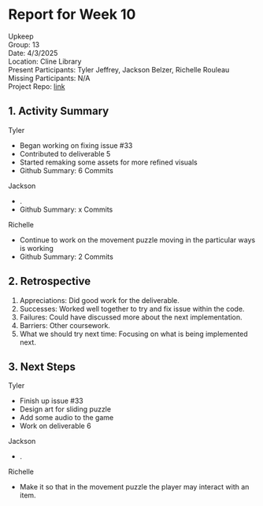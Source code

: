 # Report for Week 10 #
Upkeep <br />
Group: 13<br />
Date: 4/3/2025<br />
Location: Cline Library<br />
Present Participants: Tyler Jeffrey, Jackson Belzer, Richelle Rouleau<br />
Missing Participants: N/A<br />
Project Repo: [link](https://github.com/TJeffrey237/CS386Project.git)

## 1. Activity Summary ##
Tyler
- Began working on fixing issue #33
- Contributed to deliverable 5
- Started remaking some assets for more refined visuals
- Github Summary: 6 Commits

Jackson
- .
- Github Summary: x Commits

Richelle
- Continue to work on the movement puzzle moving in the particular ways is working
- Github Summary: 2 Commits

## 2. Retrospective ##
1. Appreciations: Did good work for the deliverable.
2. Successes: Worked well together to try and fix issue within the code.
3. Failures: Could have discussed more about the next implementation.
4. Barriers: Other coursework.
5. What we should try next time: Focusing on what is being implemented next.

## 3. Next Steps ##
Tyler
- Finish up issue #33
- Design art for sliding puzzle
- Add some audio to the game
- Work on deliverable 6

Jackson 
- .

Richelle
- Make it so that in the movement puzzle the player may interact with an item.
